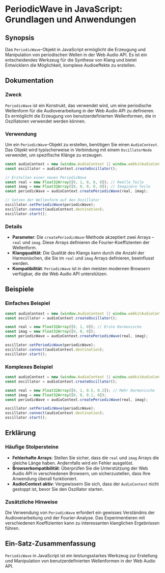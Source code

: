<!--
Meta Description: # PeriodicWave in JavaScript: Grundlagen und Anwendungen ## Synopsis Das `PeriodicWave`-Objekt in JavaScript ermöglicht die Erzeugung und Manipulation...
Meta Keywords: audiocontext, die, const, periodicwave, oscillator
-->

# PeriodicWave in JavaScript: Grundlagen und Anwendungen

## Synopsis
Das `PeriodicWave`-Objekt in JavaScript ermöglicht die Erzeugung und Manipulation von periodischen Wellen in der Web Audio API. Es ist ein entscheidendes Werkzeug für die Synthese von Klang und bietet Entwicklern die Möglichkeit, komplexe Audioeffekte zu erstellen.

## Dokumentation
### Zweck
`PeriodicWave` ist ein Konstrukt, das verwendet wird, um eine periodische Wellenform für die Audioverarbeitung in der Web Audio API zu definieren. Es ermöglicht die Erzeugung von benutzerdefinierten Wellenformen, die in Oszillatoren verwendet werden können.

### Verwendung
Um ein `PeriodicWave`-Objekt zu erstellen, benötigen Sie einen `AudioContext`. Das Objekt wird typischerweise in Verbindung mit einem `OscillatorNode` verwendet, um spezifische Klänge zu erzeugen.

```javascript
const audioContext = new (window.AudioContext || window.webkitAudioContext)();
const oscillator = audioContext.createOscillator();

// Erstellen einer neuen PeriodicWave
const real = new Float32Array([0, 1, 0, 0, 0]); // Reelle Teile
const imag = new Float32Array([0, 0, 0, 0, 0]); // Imaginäre Teile
const periodicWave = audioContext.createPeriodicWave(real, imag);

// Setzen der Wellenform auf den Oszillator
oscillator.setPeriodicWave(periodicWave);
oscillator.connect(audioContext.destination);
oscillator.start();
```

### Details
- **Parameter**: Die `createPeriodicWave`-Methode akzeptiert zwei Arrays – `real` und `imag`. Diese Arrays definieren die Fourier-Koeffizienten der Wellenform.
- **Klangqualität**: Die Qualität des Klangs kann durch die Anzahl der Harmonischen, die Sie im `real` und `imag` Arrays definieren, beeinflusst werden.
- **Kompatibilität**: `PeriodicWave` ist in den meisten modernen Browsern verfügbar, die die Web Audio API unterstützen.

## Beispiele
### Einfaches Beispiel
```javascript
const audioContext = new (window.AudioContext || window.webkitAudioContext)();
const oscillator = audioContext.createOscillator();

const real = new Float32Array([0, 1, 0]); // Erste Harmonische
const imag = new Float32Array([0, 0, 0]);
const periodicWave = audioContext.createPeriodicWave(real, imag);

oscillator.setPeriodicWave(periodicWave);
oscillator.connect(audioContext.destination);
oscillator.start();
```

### Komplexes Beispiel
```javascript
const audioContext = new (window.AudioContext || window.webkitAudioContext)();
const oscillator = audioContext.createOscillator();

const real = new Float32Array([0, 1, 0.5, 0.2]); // Mehr Harmonische
const imag = new Float32Array([0, 0, 0.1, 0]);
const periodicWave = audioContext.createPeriodicWave(real, imag);

oscillator.setPeriodicWave(periodicWave);
oscillator.connect(audioContext.destination);
oscillator.start();
```

## Erklärung
### Häufige Stolpersteine
- **Fehlerhafte Arrays**: Stellen Sie sicher, dass die `real` und `imag` Arrays die gleiche Länge haben. Andernfalls wird ein Fehler ausgelöst.
- **Browserkompatibilität**: Überprüfen Sie die Unterstützung der Web Audio API in verschiedenen Browsern, um sicherzustellen, dass Ihre Anwendung überall funktioniert.
- **AudioContext aktiv**: Vergewissern Sie sich, dass der `AudioContext` nicht gestoppt ist, bevor Sie den Oszillator starten.

### Zusätzliche Hinweise
Die Verwendung von `PeriodicWave` erfordert ein gewisses Verständnis der Audioverarbeitung und der Fourier-Analyse. Das Experimentieren mit verschiedenen Koeffizienten kann zu interessanten klanglichen Ergebnissen führen.

## Ein-Satz-Zusammenfassung
`PeriodicWave` in JavaScript ist ein leistungsstarkes Werkzeug zur Erstellung und Manipulation von benutzerdefinierten Wellenformen in der Web Audio API.